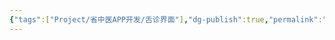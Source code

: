 ```yaml
---
{"tags":["Project/省中医APP开发/舌诊界面"],"dg-publish":true,"permalink":"/Project/省中医APP开发/APP舌诊报告界面/","dgPassFrontmatter":true}
---
```



